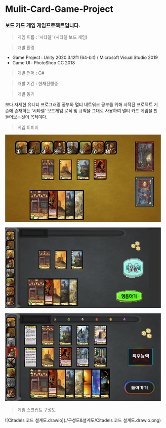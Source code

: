 # Mulit-Card-Game-Project
### 보드 카드 게임 게임프로젝트입니다.

> 게임 이름 : '시타델' (시타델 보드 게임)

> 개발 환경

 * Game Project : Unity 2020.3.12f1 (64-bit) / Microsoft Visual Studio 2019  
 * Game UI : PhotoShop CC 2018
  
> 개발 언어 : C#
  
> 개발 기간 : 현재진행중
  
> 개발 동기  

보다 자세한 유니티 프로그래밍 공부와 멀티 네트워크 공부를 위해 시작된 프로젝트
기존에 존재하는 '시타델' 보드게임 로직 및 규칙을 그대로 사용하여 멀티 카드 게임을 만들어보는것이 목적이다.

> 게임 이미지

![01_초기안](./작업진행사진/01_초기안.png)

![03_초기안](./작업진행사진/03_초기안.png)

![05_초기안](./작업진행사진/05_초기안.png)

> 게임 스크립트 구성도

![Citadels 코드 설계도.drawio](./구성도&설계도/Citadels 코드 설계도.drawio.png)
